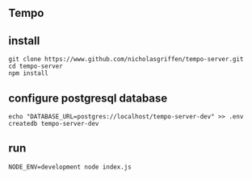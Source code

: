 ## Tempo

## install

```
git clone https://www.github.com/nicholasgriffen/tempo-server.git    
cd tempo-server    
npm install    
```

## configure postgresql database

```
echo "DATABASE_URL=postgres://localhost/tempo-server-dev" >> .env
createdb tempo-server-dev
```

## run

```
NODE_ENV=development node index.js
```

